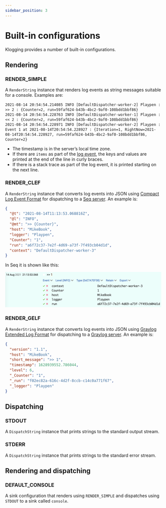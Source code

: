 ```yaml
---
sidebar_position: 3
---
```


# Built-in configurations

Klogging provides a number of built-in configurations.

## Rendering

### RENDER_SIMPLE

A `RenderString` instance that renders log events as string messages suitable for a
console. Examples are:

```
2021-08-14 20:54:54.214085 INFO [DefaultDispatcher-worker-2] Playpen : >> 2 : {Counter=2, run=59faf624-b43b-4bc2-9af0-108bdd1bbf86}
2021-08-14 20:54:54.228763 INFO [DefaultDispatcher-worker-1] Playpen : << 2 : {Counter=2, run=59faf624-b43b-4bc2-9af0-108bdd1bbf86}
2021-08-14 20:54:54.228971 INFO [DefaultDispatcher-worker-2] Playpen : Event 1 at 2021-08-14T20:54:54.228927 : {Iteration=1, RightNow=2021-08-14T20:54:54.228927, run=59faf624-b43b-4bc2-9af0-108bdd1bbf86, Counter=2}
```

- The timestamp is in the server’s local time zone.
- If there are `items` as part of the [log event](../concepts/log-events), the keys and values are printed at the end of
  the line in curly braces.
- If there is a stack trace as part of the log event, it is printed starting on the next line.

### RENDER_CLEF

A `RenderString` instance that converts log events into JSON using
[Compact Log Event Format](https://docs.datalust.co/docs/posting-raw-events#compact-json-format) for
dispatching to a [Seq server](https://datalust.co/seq).
An example is:

```json
{
  "@t": "2021-08-14T11:13:53.068816Z",
  "@l": "INFO",
  "@mt": ">> {Counter}",
  "host": "MikeBook",
  "logger": "Playpen",
  "Counter": "1",
  "run": "a6f72c37-7e2f-4d69-a73f-7f493cb04d1d",
  "context": "DefaultDispatcher-worker-3"
}
```

In Seq it is shown like this:

![](../../static/img/clef-json-in-seq.png)

### RENDER_GELF

A `RenderString` instance that converts log events into JSON using
[Graylog Extended Log Format](https://docs.graylog.org/en/latest/pages/gelf.html#gelf-payload-specification)
for dispatching to a [Graylog server](https://www.graylog.org).
An example is:

```json
{
  "version": "1.1",
  "host": "MikeBook",
  "short_message": ">> 1",
  "timestamp": 1628939552.786044,
  "level": 6,
  "_Counter": "1",
  "_run": "f02ec82a-616c-4d2f-8ccb-c14c0a771f67",
  "_logger": "Playpen"
}
```

## Dispatching

### STDOUT

A `DispatchString` instance that prints strings to the standard output stream.

### STDERR

A `DispatchString` instance that prints strings to the standard error stream.

## Rendering and dispatching

### DEFAULT_CONSOLE

A sink configuration that renders using `RENDER_SIMPLE` and dispatches using `STDOUT` to a sink called `console`.
